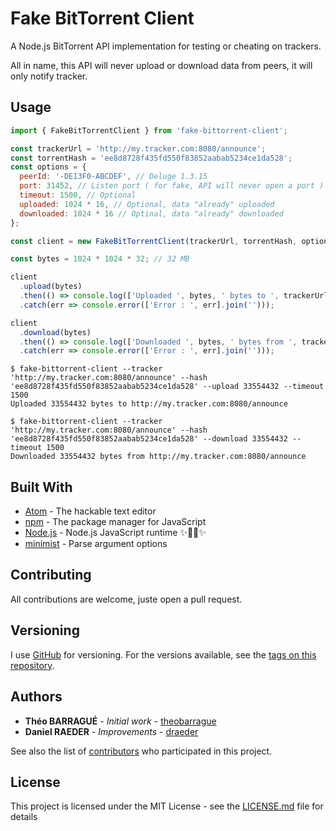 # Fake BitTorrent Client

A Node.js BitTorrent API implementation for testing or cheating on trackers.

All in name, this API will never upload or download data from peers, it will only notify tracker.

## Usage

```js
import { FakeBitTorrentClient } from 'fake-bittorrent-client';

const trackerUrl = 'http://my.tracker.com:8080/announce';
const torrentHash = 'ee8d8728f435fd550f83852aabab5234ce1da528';
const options = {
  peerId: '-DE13F0-ABCDEF', // Deluge 1.3.15
  port: 31452, // Listen port ( for fake, API will never open a port )
  timeout: 1500, // Optional
  uploaded: 1024 * 16, // Optional, data "already" uploaded
  downloaded: 1024 * 16 // Optinal, data "already" downloaded
};

const client = new FakeBitTorrentClient(trackerUrl, torrentHash, options);

const bytes = 1024 * 1024 * 32; // 32 MB

client
  .upload(bytes)
  .then(() => console.log(['Uploaded ', bytes, ' bytes to ', trackerUrl].join('')))
  .catch(err => console.error(['Error : ', err].join('')));

client
  .download(bytes)
  .then(() => console.log(['Downloaded ', bytes, ' bytes from ', trackerUrl].join('')))
  .catch(err => console.error(['Error : ', err].join('')));
```

```
$ fake-bittorrent-client --tracker 'http://my.tracker.com:8080/announce' --hash 'ee8d8728f435fd550f83852aabab5234ce1da528' --upload 33554432 --timeout 1500
Uploaded 33554432 bytes to http://my.tracker.com:8080/announce
```

```
$ fake-bittorrent-client --tracker 'http://my.tracker.com:8080/announce' --hash 'ee8d8728f435fd550f83852aabab5234ce1da528' --download 33554432 --timeout 1500
Downloaded 33554432 bytes from http://my.tracker.com:8080/announce
```

## Built With

* [Atom](https://github.com/atom/atom) - The hackable text editor
* [npm](https://github.com/npm/cli) - The package manager for JavaScript
* [Node.js](https://github.com/nodejs/node) - Node.js JavaScript runtime ✨🐢🚀✨
* [minimist](https://www.npmjs.com/package/minimist) - Parse argument options

## Contributing

All contributions are welcome, juste open a pull request.

## Versioning

I use [GitHub](https://github.com/) for versioning. For the versions available, see the [tags on this repository](https://github.com/theobarrague/fake-bittorrent-client/tags).

## Authors

* **Théo BARRAGUÉ** - *Initial work* - [theobarrague](https://github.com/theobarrague)
* **Daniel RAEDER** - *Improvements* - [draeder](https://github.com/draeder)

See also the list of [contributors](https://github.com/theobarrague/fake-bittorrent-client/graphs/contributors) who participated in this project.

## License

This project is licensed under the MIT License - see the [LICENSE.md](LICENSE.md) file for details

